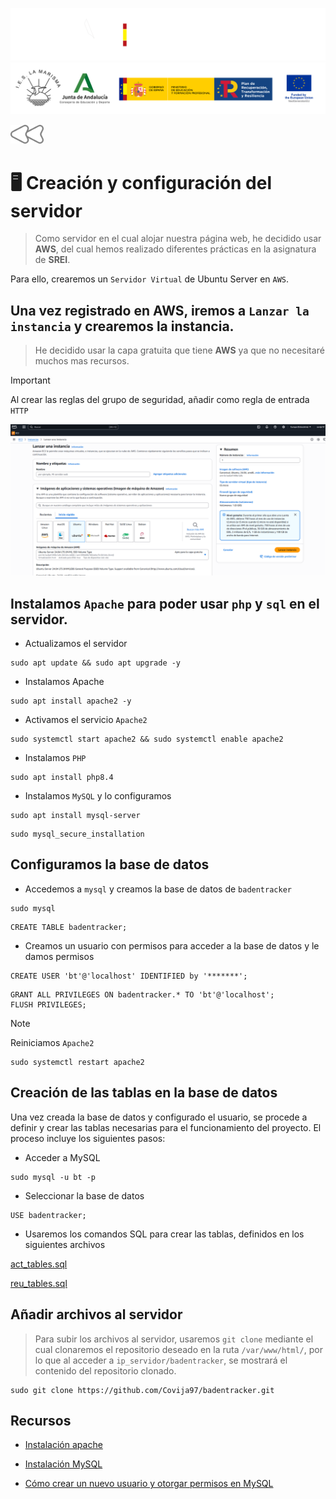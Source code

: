 ![](https://raw.githubusercontent.com/jcorvid509/.resGen/9cf65965f880c39d5e634d73522a6d656c4ea501/_bannerD.png#gh-dark-mode-only)
![](https://raw.githubusercontent.com/jcorvid509/.resGen/9cf65965f880c39d5e634d73522a6d656c4ea501/_bannerL.png#gh-light-mode-only)

<a href="/.md/readme.md"><img src="https://raw.githubusercontent.com/jcorvid509/.resGen/9cf65965f880c39d5e634d73522a6d656c4ea501/_back.svg" height="30"></a>

# 🖥 Creación y configuración del servidor

> Como servidor en el cual alojar nuestra página web, he decidido usar **AWS**, del cual hemos realizado diferentes prácticas en la asignatura de **SREI**.

Para ello, crearemos un `Servidor Virtual` de Ubuntu Server en `AWS`.


## Una vez registrado en **AWS**, iremos a `Lanzar la instancia` y crearemos la instancia.

> He decidido usar la capa gratuita que tiene **AWS** ya que no necesitaré muchos mas recursos.

> [!IMPORTANT]  
> Al crear las reglas del grupo de seguridad, añadir como regla de entrada `HTTP`

![](img/100.png)


## Instalamos `Apache` para poder usar `php` y `sql` en el servidor.

- Actualizamos el servidor

```
sudo apt update && sudo apt upgrade -y
```

- Instalamos Apache

```
sudo apt install apache2 -y
```

- Activamos el servicio `Apache2`

```
sudo systemctl start apache2 && sudo systemctl enable apache2
```

- Instalamos `PHP`

```
sudo apt install php8.4
```

- Instalamos `MySQL` y lo configuramos

```
sudo apt install mysql-server
```

```
sudo mysql_secure_installation
```

## Configuramos la base de datos

- Accedemos a `mysql` y creamos la base de datos de `badentracker`
```
sudo mysql
```
```
CREATE TABLE badentracker;
```
  
- Creamos un usuario con permisos para acceder a la base de datos y le damos permisos

```
CREATE USER 'bt'@'localhost' IDENTIFIED by '*******';
```

```
GRANT ALL PRIVILEGES ON badentracker.* TO 'bt'@'localhost';
FLUSH PRIVILEGES;
```

> [!NOTE]  
> Reiniciamos `Apache2`
> ```
> sudo systemctl restart apache2
> ```

## Creación de las tablas en la base de datos

Una vez creada la base de datos y configurado el usuario, se procede a definir y crear las tablas necesarias para el funcionamiento del proyecto. El proceso incluye los siguientes pasos:

- Acceder a MySQL 
```
sudo mysql -u bt -p
```

- Seleccionar la base de datos

```
USE badentracker;
```

- Usaremos los comandos SQL para crear las tablas, definidos en los siguientes archivos

[act_tables.sql](../.res/db/act_tables.sql)

[reu_tables.sql](../.res/db/reu_tables.sql)

## Añadir archivos al servidor

> Para subir los archivos al servidor, usaremos `git clone` mediante el cual clonaremos el repositorio deseado en la ruta `/var/www/html/`, por lo que al acceder a `ip_servidor/badentracker`, se mostrará el contenido del repositorio clonado.

```
sudo git clone https://github.com/Covija97/badentracker.git
```

## Recursos

- [Instalación apache](https://www.digitalocean.com/community/tutorials/how-to-install-linux-apache-mysql-php-lamp-stack-on-ubuntu-20-04-es)
 
- [Instalación MySQL](https://www.digitalocean.com/community/tutorials/how-to-install-mysql-on-ubuntu-20-04-es)

- [Cómo crear un nuevo usuario y otorgar permisos en MySQL](https://www.digitalocean.com/community/tutorials/crear-un-nuevo-usuario-y-otorgarle-permisos-en-mysql-es)
